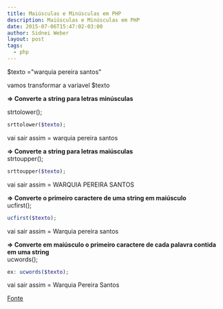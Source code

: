 ```yaml
---
title: Maiúsculas e Minúsculas em PHP
description: Maiúsculas e Minúsculas em PHP
date: 2015-07-06T15:47:02-03:00
author: Sidnei Weber
layout: post
tags:
  - php
---
```

$texto ="warquia pereira santos"

vamos transformar a variavel $texto

**=> Converte a string para letras minúsculas**

strtolower();  
```php
srttolower($texto);
```
vai sair assim = warquia pereira santos

**=> Converte a string para letras maiúsculas**  
strtoupper();
```php
srttoupper($texto);
```
vai sair assim = WARQUIA PEREIRA SANTOS

**=> Converte o primeiro caractere de uma string em maiúsculo**  
ucfirst();  
```php
ucfirst($texto);
```
vai sair assim = Warquia pereira santos

**=> Converte em maiúsculo o primeiro caractere de cada palavra contida em uma string**  
ucwords();  
```php
ex: ucwords($texto);  
```
vai sair assim = Warquia Pereira Santos

[Fonte](http://phpbrasil.com/artigo/bG73TMFSCr3H/maiusculas-e-minusculas-em-php)